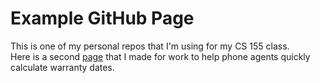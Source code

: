 # Example GitHub Page
This is one of my personal repos that I'm using for my CS 155 class.<br>
Here is a second [page]( https://timlp79.github.io/warranty-calculator/) that I made for work to help phone agents quickly calculate warranty dates.

